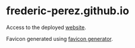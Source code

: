 # frederic-perez.github.io

Access to the deployed [website](https://frederic-perez.github.io/).

Favicon generated using [favicon generator](https://favicon.io/favicon-generator/).
